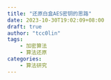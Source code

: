 ```yaml
---
title: "还原白盒AES密钥的思路"
date: 2023-10-30T19:02:09+08:00
draft: true
author: "tcc0lin"
tags:
    - 加密算法
    - 算法还原
categories:
    - 算法研究
---
```



